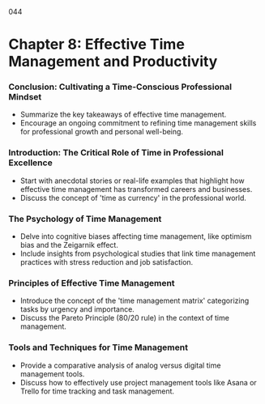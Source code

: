 044

# **Chapter 8: Effective Time Management and Productivity**


### ****Conclusion: Cultivating a Time-Conscious Professional Mindset****

- Summarize the key takeaways of effective time management.
- Encourage an ongoing commitment to refining time management skills for professional growth and personal well-being.

### ****Introduction: The Critical Role of Time in Professional Excellence****


- Start with anecdotal stories or real-life examples that highlight how effective time management has transformed careers and businesses.
- Discuss the concept of 'time as currency' in the professional world.

### ****The Psychology of Time Management****

- Delve into cognitive biases affecting time management, like optimism bias and the Zeigarnik effect.
- Include insights from psychological studies that link time management practices with stress reduction and job satisfaction.

### ****Principles of Effective Time Management****

- Introduce the concept of the 'time management matrix' categorizing tasks by urgency and importance.
- Discuss the Pareto Principle (80/20 rule) in the context of time management.

### ****Tools and Techniques for Time Management****

- Provide a comparative analysis of analog versus digital time management tools.
- Discuss how to effectively use project management tools like Asana or Trello for time tracking and task management.

